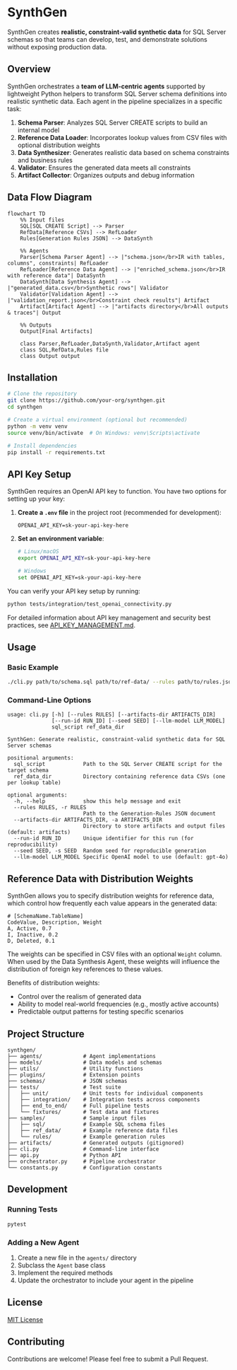 # SynthGen

SynthGen creates **realistic, constraint‑valid synthetic data** for SQL Server schemas so that teams can develop, test, and demonstrate solutions without exposing production data.

## Overview

SynthGen orchestrates a **team of LLM‑centric agents** supported by lightweight Python helpers to transform SQL Server schema definitions into realistic synthetic data. Each agent in the pipeline specializes in a specific task:

1. **Schema Parser**: Analyzes SQL Server CREATE scripts to build an internal model
2. **Reference Data Loader**: Incorporates lookup values from CSV files with optional distribution weights
3. **Data Synthesizer**: Generates realistic data based on schema constraints and business rules
4. **Validator**: Ensures the generated data meets all constraints
5. **Artifact Collector**: Organizes outputs and debug information

## Data Flow Diagram

```mermaid
flowchart TD
    %% Input files
    SQL[SQL CREATE Script] --> Parser
    RefData[Reference CSVs] --> RefLoader
    Rules[Generation Rules JSON] --> DataSynth

    %% Agents
    Parser[Schema Parser Agent] --> |"schema.json</br>IR with tables, columns", constraints| RefLoader
    RefLoader[Reference Data Agent] --> |"enriched_schema.json</br>IR with reference data"| DataSynth
    DataSynth[Data Synthesis Agent] --> |"generated_data.csv</br>Synthetic rows"| Validator
    Validator[Validation Agent] --> |"validation_report.json</br>Constraint check results"| Artifact
    Artifact[Artifact Agent] --> |"artifacts directory</br>All outputs & traces"| Output

    %% Outputs
    Output[Final Artifacts]

    class Parser,RefLoader,DataSynth,Validator,Artifact agent
    class SQL,RefData,Rules file
    class Output output
```

## Installation

```bash
# Clone the repository
git clone https://github.com/your-org/synthgen.git
cd synthgen

# Create a virtual environment (optional but recommended)
python -m venv venv
source venv/bin/activate  # On Windows: venv\Scripts\activate

# Install dependencies
pip install -r requirements.txt
```

## API Key Setup

SynthGen requires an OpenAI API key to function. You have two options for setting up your key:

1. **Create a `.env` file** in the project root (recommended for development):

   ```
   OPENAI_API_KEY=sk-your-api-key-here
   ```

2. **Set an environment variable**:

   ```bash
   # Linux/macOS
   export OPENAI_API_KEY=sk-your-api-key-here

   # Windows
   set OPENAI_API_KEY=sk-your-api-key-here
   ```

You can verify your API key setup by running:

```bash
python tests/integration/test_openai_connectivity.py
```

For detailed information about API key management and security best practices, see [API_KEY_MANAGEMENT.md](API_KEY_MANAGEMENT.md).

## Usage

### Basic Example

```bash
./cli.py path/to/schema.sql path/to/ref-data/ --rules path/to/rules.json
```

### Command-Line Options

```
usage: cli.py [-h] [--rules RULES] [--artifacts-dir ARTIFACTS_DIR]
              [--run-id RUN_ID] [--seed SEED] [--llm-model LLM_MODEL]
              sql_script ref_data_dir

SynthGen: Generate realistic, constraint-valid synthetic data for SQL Server schemas

positional arguments:
  sql_script            Path to the SQL Server CREATE script for the target schema
  ref_data_dir          Directory containing reference data CSVs (one per lookup table)

optional arguments:
  -h, --help            show this help message and exit
  --rules RULES, -r RULES
                        Path to the Generation-Rules JSON document
  --artifacts-dir ARTIFACTS_DIR, -a ARTIFACTS_DIR
                        Directory to store artifacts and output files (default: artifacts)
  --run-id RUN_ID       Unique identifier for this run (for reproducibility)
  --seed SEED, -s SEED  Random seed for reproducible generation
  --llm-model LLM_MODEL Specific OpenAI model to use (default: gpt-4o)
```

## Reference Data with Distribution Weights

SynthGen allows you to specify distribution weights for reference data, which control how frequently each value appears in the generated data:

```
# [SchemaName.TableName]
CodeValue, Description, Weight
A, Active, 0.7
I, Inactive, 0.2
D, Deleted, 0.1
```

The weights can be specified in CSV files with an optional `Weight` column. When used by the Data Synthesis Agent, these weights will influence the distribution of foreign key references to these values.

Benefits of distribution weights:

- Control over the realism of generated data
- Ability to model real-world frequencies (e.g., mostly active accounts)
- Predictable output patterns for testing specific scenarios

## Project Structure

```
synthgen/
├── agents/             # Agent implementations
├── models/             # Data models and schemas
├── utils/              # Utility functions
├── plugins/            # Extension points
├── schemas/            # JSON schemas
├── tests/              # Test suite
│   ├── unit/           # Unit tests for individual components
│   ├── integration/    # Integration tests across components
│   ├── end_to_end/     # Full pipeline tests
│   └── fixtures/       # Test data and fixtures
├── samples/            # Sample input files
│   ├── sql/            # Example SQL schema files
│   ├── ref_data/       # Example reference data files
│   └── rules/          # Example generation rules
├── artifacts/          # Generated outputs (gitignored)
├── cli.py              # Command-line interface
├── api.py              # Python API
├── orchestrator.py     # Pipeline orchestrator
└── constants.py        # Configuration constants
```

## Development

### Running Tests

```bash
pytest
```

### Adding a New Agent

1. Create a new file in the `agents/` directory
2. Subclass the `Agent` base class
3. Implement the required methods
4. Update the orchestrator to include your agent in the pipeline

## License

[MIT License](LICENSE)

## Contributing

Contributions are welcome! Please feel free to submit a Pull Request.
